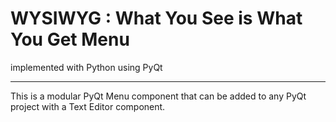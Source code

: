 # WYSIWYG : What You See is What You Get Menu
  implemented with Python using PyQt
  
-------------------------
  This is a modular PyQt Menu component that can be added to any PyQt project with a Text Editor component. 

